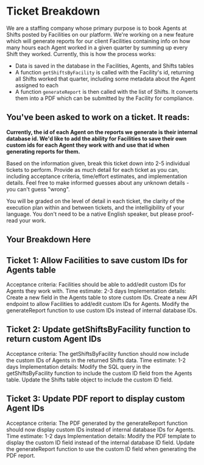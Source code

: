 # Ticket Breakdown

We are a staffing company whose primary purpose is to book Agents at Shifts posted by Facilities on our platform. We're working on a new feature which will generate reports for our client Facilities containing info on how many hours each Agent worked in a given quarter by summing up every Shift they worked. Currently, this is how the process works:

- Data is saved in the database in the Facilities, Agents, and Shifts tables
- A function `getShiftsByFacility` is called with the Facility's id, returning all Shifts worked that quarter, including some metadata about the Agent assigned to each
- A function `generateReport` is then called with the list of Shifts. It converts them into a PDF which can be submitted by the Facility for compliance.

## You've been asked to work on a ticket. It reads:

**Currently, the id of each Agent on the reports we generate is their internal database id. We'd like to add the ability for Facilities to save their own custom ids for each Agent they work with and use that id when generating reports for them.**

Based on the information given, break this ticket down into 2-5 individual tickets to perform. Provide as much detail for each ticket as you can, including acceptance criteria, time/effort estimates, and implementation details. Feel free to make informed guesses about any unknown details - you can't guess "wrong".

You will be graded on the level of detail in each ticket, the clarity of the execution plan within and between tickets, and the intelligibility of your language. You don't need to be a native English speaker, but please proof-read your work.

## Your Breakdown Here

## Ticket 1: Allow Facilities to save custom IDs for Agents table

Acceptance criteria: Facilities should be able to add/edit custom IDs for Agents they work with.
Time estimate: 2-3 days
Implementation details:
Create a new field in the Agents table to store custom IDs.
Create a new API endpoint to allow Facilities to add/edit custom IDs for Agents.
Modify the generateReport function to use custom IDs instead of internal database IDs.

## Ticket 2: Update getShiftsByFacility function to return custom Agent IDs

Acceptance criteria: The getShiftsByFacility function should now include the custom IDs of Agents in the returned Shifts data.
Time estimate: 1-2 days
Implementation details:
Modify the SQL query in the getShiftsByFacility function to include the custom ID field from the Agents table.
Update the Shifts table object to include the custom ID field.

## Ticket 3: Update PDF report to display custom Agent IDs

Acceptance criteria: The PDF generated by the generateReport function should now display custom IDs instead of internal database IDs for Agents.
Time estimate: 1-2 days
Implementation details:
Modify the PDF template to display the custom ID field instead of the internal database ID field.
Update the generateReport function to use the custom ID field when generating the PDF report.
